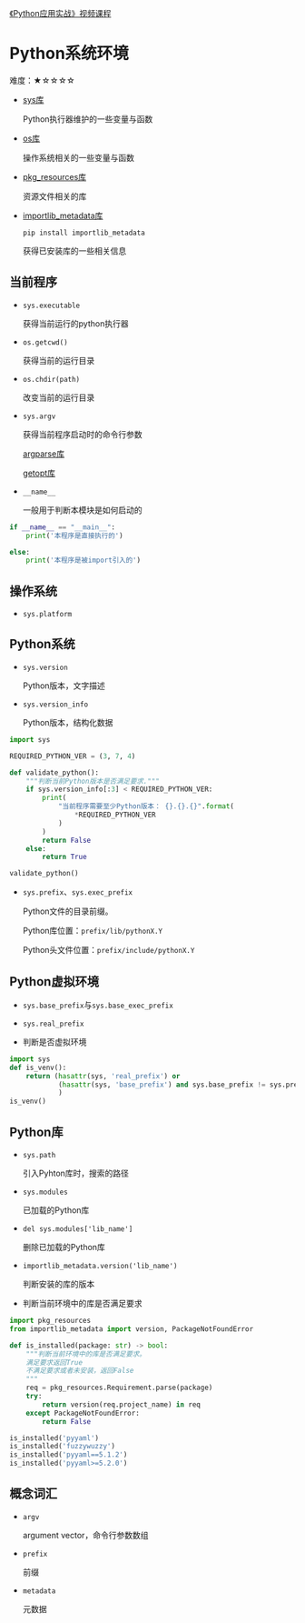 [《Python应用实战》视频课程](https://study.163.com/course/courseMain.htm?courseId=1209533804&share=2&shareId=400000000624093)

# Python系统环境

难度：★☆☆☆☆

- [sys库](https://docs.python.org/3/library/sys.html)

  Python执行器维护的一些变量与函数

- [os库](https://docs.python.org/3/library/os.html)

  操作系统相关的一些变量与函数

- [pkg_resources库](https://setuptools.readthedocs.io/en/latest/pkg_resources.html)

  资源文件相关的库

- [importlib_metadata库](https://importlib-metadata.readthedocs.io/en/latest/using.html)

  `pip install importlib_metadata`

  获得已安装库的一些相关信息


## 当前程序

- `sys.executable`

  获得当前运行的python执行器

- `os.getcwd()`

  获得当前的运行目录

- `os.chdir(path)`

  改变当前的运行目录

- `sys.argv`

  获得当前程序启动时的命令行参数

  [argparse库](https://docs.python.org/3/library/argparse.html)

  [getopt库](https://docs.python.org/3/library/getopt.html)

- `__name__`

  一般用于判断本模块是如何启动的

```python
if __name__ == "__main__":
    print('本程序是直接执行的')

else:
    print('本程序是被import引入的')
```

## 操作系统
- `sys.platform`

## Python系统

- `sys.version`

  Python版本，文字描述

- `sys.version_info`

  Python版本，结构化数据

```python
import sys

REQUIRED_PYTHON_VER = (3, 7, 4)

def validate_python():
    """判断当前Python版本是否满足要求."""
    if sys.version_info[:3] < REQUIRED_PYTHON_VER:
        print(
            "当前程序需要至少Python版本： {}.{}.{}".format(
                *REQUIRED_PYTHON_VER
            )
        )
        return False
    else:
        return True

validate_python()
```

- `sys.prefix`、`sys.exec_prefix`

  Python文件的目录前缀。

  Python库位置：`prefix/lib/pythonX.Y`

  Python头文件位置：`prefix/include/pythonX.Y`

## Python虚拟环境

- `sys.base_prefix`与`sys.base_exec_prefix`
- `sys.real_prefix`

- 判断是否虚拟环境
```python
import sys
def is_venv():
    return (hasattr(sys, 'real_prefix') or
            (hasattr(sys, 'base_prefix') and sys.base_prefix != sys.prefix)
            )
is_venv()
```

## Python库

- `sys.path`

  引入Pyhton库时，搜索的路径

- `sys.modules`

  已加载的Python库

- `del sys.modules['lib_name']`

  删除已加载的Python库

- `importlib_metadata.version('lib_name')`

  判断安装的库的版本

- 判断当前环境中的库是否满足要求

```python
import pkg_resources
from importlib_metadata import version, PackageNotFoundError

def is_installed(package: str) -> bool:
    """判断当前环境中的库是否满足要求。
    满足要求返回True
    不满足要求或者未安装，返回False
    """
    req = pkg_resources.Requirement.parse(package)
    try:
        return version(req.project_name) in req
    except PackageNotFoundError:
        return False

is_installed('pyyaml')
is_installed('fuzzywuzzy')
is_installed('pyyaml==5.1.2')
is_installed('pyyaml>=5.2.0')
```

## 概念词汇

- `argv`

  argument vector，命令行参数数组

- `prefix`

  前缀

- `metadata`

  元数据
